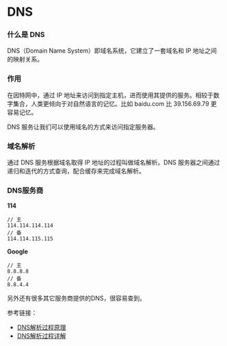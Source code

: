 # DNS

### 什么是 DNS

DNS（Domain Name System）即域名系统，它建立了一套域名和 IP 地址之间的映射关系。

### 作用

在因特网中，通过 IP 地址来访问到指定主机，进而使用其提供的服务。相较于数字集合，人类更倾向于对自然语言的记忆。比如 baidu.com 比 39.156.69.79 更容易记忆。

DNS 服务让我们可以使用域名的方式来访问指定服务器。

### 域名解析

通过 DNS 服务根据域名取得 IP 地址的过程叫做域名解析。DNS 服务器之间通过递归和迭代的方式查询，配合缓存来完成域名解析。

### DNS服务商

**114** 

```
// 主 
114.114.114.114
// 备
114.114.115.115
```

**Google**

```
// 主
8.8.8.8
// 备
8.8.4.4
```

另外还有很多其它服务商提供的DNS，很容易查到。



参考链接：

- [DNS解析过程原理](https://juejin.im/post/5b0a32a36fb9a07ab979f0b4)
- [DNS解析过程详解](https://www.cnblogs.com/liyuanhong/articles/7353974.html)